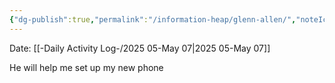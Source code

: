 ```yaml
---
{"dg-publish":true,"permalink":"/information-heap/glenn-allen/","noteIcon":"","created":"2025-05-07T09:55:40.723-05:00"}
---
```


Date: [[-Daily Activity Log-/2025 05-May 07\|2025 05-May 07]]

He will help me set up my new phone